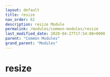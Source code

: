 ```yaml
---
layout: default
title: resize 
nav_order: 62
description: resize Module
permalink: /modules/common-modules/resize
last_modified_date: 2020-04-27T17:54:08+0000
parent: "Common Modules"
grand_parent: "Modules"
---
```


# resize